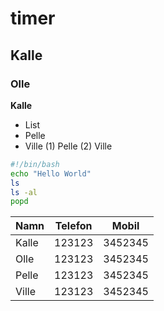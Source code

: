# timer
## Kalle
### Olle
**Kalle**
* List
* Pelle
* Ville
(1) Pelle
(2) Ville

```bash
#!/bin/bash
echo "Hello World"
ls
ls -al
popd
```
| Namn | Telefon | Mobil |
| --- | --- | --- |
| Kalle | 123123 | 3452345 |
| Olle | 123123 | 3452345 |
| Pelle | 123123 | 3452345 |
| Ville | 123123 | 3452345 |
